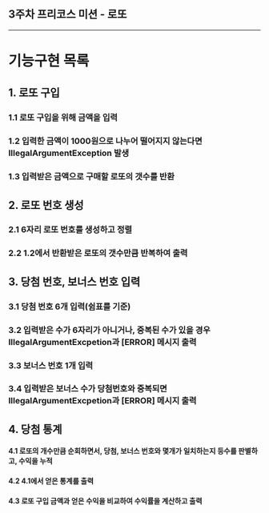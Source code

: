 3주차 프리코스 미션 - 로또
---
***

# 기능구현 목록

## 1. 로또 구입 
### 1.1 로또 구입을 위해 금액을 입력
### 1.2 입력한 금액이 1000원으로 나누어 떨어지지 않는다면 IllegalArgumentException 발생
### 1.3 입력받은 금액으로 구매할 로또의 갯수를 반환 

## 2. 로또 번호 생성
### 2.1 6자리 로또 번호를 생성하고 정렬
### 2.2 1.2에서 반환받은 로또의 갯수만큼 반복하여 출력

## 3. 당첨 번호, 보너스 번호 입력
### 3.1 당첨 번호 6개 입력(쉼표를 기준)
### 3.2 입력받은 수가 6자리가 아니거나, 중복된 수가 있을 경우 IllegalArgumentExcpetion과 [ERROR] 메시지 출력
### 3.3 보너스 번호 1개 입력 
### 3.4 입력받은 보너스 수가 당첨번호와 중복되면 IllegalArgumentExcpetion과 [ERROR] 메시지 출력

## 4. 당첨 통계
#### 4.1 로또의 개수만큼 순회하면서, 당첨, 보너스 번호와 몇개가 일치하는지 등수를 판별하고, 수익을 누적
#### 4.2 4.1에서 얻은 통계를 출력
#### 4.3 로또 구입 금액과 얻은 수익을 비교하여 수익률을 계산하고 출력

